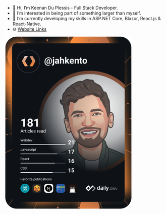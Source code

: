 - 👋 Hi, I’m Keenan Du Plessis - Full Stack Developer.
- 👀 I’m interested in being part of something larger than myself.
- 🌱 I’m currently developing my skills in ASP.NET Core, Blazor, React.js & React-Native.
- 🌐 <a href="https://roomy-slow-need.glitch.me" target="_blank" rel="noreferrer">Website Links</a>
  
<a href="https://www.linkedin.com/in/keenan-du-plessis-761006122/"><img src="https://github.com/keenan137/keenan137/blob/main/devcard.svg" width="400" alt="Keenan Du Plessis's Dev Card"/></a>
